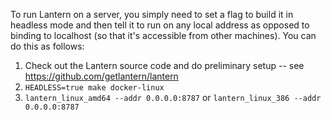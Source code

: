 To run Lantern on a server, you simply need to set a flag to build it in headless mode and then tell it to run on any local address as opposed to binding to localhost (so that it's accessible from other machines). You can do this as follows:

1. Check out the Lantern source code and do preliminary setup -- see https://github.com/getlantern/lantern
1. ```HEADLESS=true make docker-linux```
1. ```lantern_linux_amd64 --addr 0.0.0.0:8787``` or ```lantern_linux_386 --addr 0.0.0.0:8787```